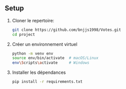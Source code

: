 ## Setup
1. Cloner le repertoire:
   ```bash
   git clone https://github.com/bnjjs1998/Votes.git
   cd project
   ```

2. Créer un environnement virtuel
   ```bash
   python -m venv env
   source env/bin/activate  # macOS/Linux
   env\Scripts\activate     # Windows
   ```
      
3. Installer les dépendances
   ```bash
   pip install -r requirements.txt
   ```
